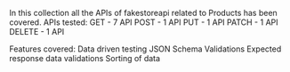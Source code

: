 In this collection all the APIs of fakestoreapi related to Products has been covered.
APIs tested:
GET - 7 API
POST - 1 API
PUT - 1 API
PATCH - 1 API
DELETE - 1 API

Features covered:
Data driven testing
JSON Schema Validations
Expected response data validations
Sorting of data

